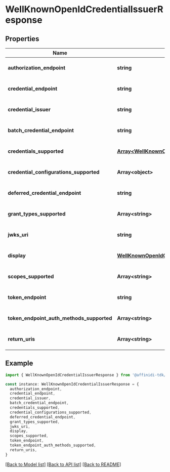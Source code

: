 # WellKnownOpenIdCredentialIssuerResponse

## Properties

| Name                                      | Type                                                                                                                                                     | Description | Notes                             |
| ----------------------------------------- | -------------------------------------------------------------------------------------------------------------------------------------------------------- | ----------- | --------------------------------- |
| **authorization_endpoint**                | **string**                                                                                                                                               |             | [optional] [default to undefined] |
| **credential_endpoint**                   | **string**                                                                                                                                               |             | [optional] [default to undefined] |
| **credential_issuer**                     | **string**                                                                                                                                               |             | [optional] [default to undefined] |
| **batch_credential_endpoint**             | **string**                                                                                                                                               |             | [optional] [default to undefined] |
| **credentials_supported**                 | [**Array&lt;WellKnownOpenIdCredentialIssuerResponseCredentialsSupportedInner&gt;**](WellKnownOpenIdCredentialIssuerResponseCredentialsSupportedInner.md) |             | [optional] [default to undefined] |
| **credential_configurations_supported**   | **Array&lt;object&gt;**                                                                                                                                  |             | [optional] [default to undefined] |
| **deferred_credential_endpoint**          | **string**                                                                                                                                               |             | [optional] [default to undefined] |
| **grant_types_supported**                 | **Array&lt;string&gt;**                                                                                                                                  |             | [optional] [default to undefined] |
| **jwks_uri**                              | **string**                                                                                                                                               |             | [optional] [default to undefined] |
| **display**                               | [**WellKnownOpenIdCredentialIssuerResponseDisplay**](WellKnownOpenIdCredentialIssuerResponseDisplay.md)                                                  |             | [optional] [default to undefined] |
| **scopes_supported**                      | **Array&lt;string&gt;**                                                                                                                                  |             | [optional] [default to undefined] |
| **token_endpoint**                        | **string**                                                                                                                                               |             | [optional] [default to undefined] |
| **token_endpoint_auth_methods_supported** | **Array&lt;string&gt;**                                                                                                                                  |             | [optional] [default to undefined] |
| **return_uris**                           | **Array&lt;string&gt;**                                                                                                                                  |             | [optional] [default to undefined] |

## Example

```typescript
import { WellKnownOpenIdCredentialIssuerResponse } from '@affinidi-tdk/credential-issuance-client'

const instance: WellKnownOpenIdCredentialIssuerResponse = {
  authorization_endpoint,
  credential_endpoint,
  credential_issuer,
  batch_credential_endpoint,
  credentials_supported,
  credential_configurations_supported,
  deferred_credential_endpoint,
  grant_types_supported,
  jwks_uri,
  display,
  scopes_supported,
  token_endpoint,
  token_endpoint_auth_methods_supported,
  return_uris,
}
```

[[Back to Model list]](../README.md#documentation-for-models) [[Back to API list]](../README.md#documentation-for-api-endpoints) [[Back to README]](../README.md)
